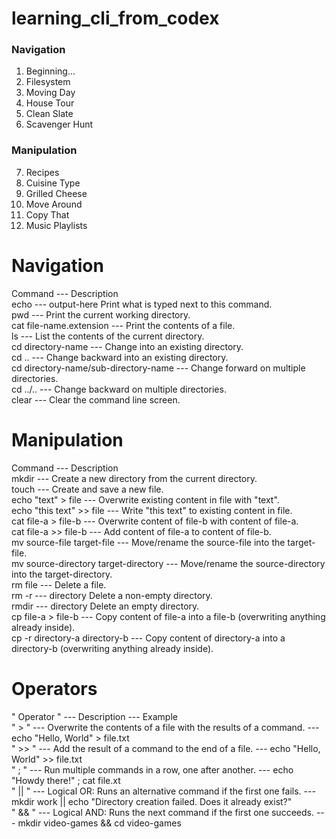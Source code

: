 # learning_cli_from_codex

### Navigation

01. Beginning...
02. Filesystem
03. Moving Day
04. House Tour
05. Clean Slate
06. Scavenger Hunt

### Manipulation

07. Recipes
08. Cuisine Type
09. Grilled Cheese
10. Move Around
11. Copy That
12. Music Playlists

# Navigation
Command	--- Description <br>
echo --- output-here	Print what is typed next to this command.<br>
pwd	--- Print the current working directory.<br>
cat file-name.extension ---	Print the contents of a file.<br>
ls ---	List the contents of the current directory.<br>
cd directory-name ---	Change into an existing directory.<br>
cd ..	--- Change backward into an existing directory.<br>
cd directory-name/sub-directory-name	--- Change forward on multiple directories.<br>
cd ../..	--- Change backward on multiple directories.<br>
clear	--- Clear the command line screen.<br>

# Manipulation
Command ---	Description<br>
mkdir ---	Create a new directory from the current directory.<br>
touch	--- Create and save a new file.<br>
echo "text" > file ---	Overwrite existing content in file with "text".<br>
echo "this text" >> file ---	Write "this text" to existing content in file.<br>
cat file-a > file-b ---	Overwrite content of file-b with content of file-a.<br>
cat file-a >> file-b ---	Add content of file-a to content of file-b.<br>
mv source-file target-file ---	Move/rename the source-file into the target-file.<br>
mv source-directory target-directory ---	Move/rename the source-directory into the target-directory.<br>
rm file	--- Delete a file.<br>
rm -r --- directory	Delete a non-empty directory.<br>
rmdir --- directory	Delete an empty directory.<br>
cp file-a > file-b	--- Copy content of file-a into a file-b (overwriting anything already inside).<br>
cp -r directory-a directory-b ---	Copy content of directory-a into a directory-b (overwriting anything already inside).<br>

# Operators
" Operator " ---	Description ---	Example<br>
" > "	--- Overwrite the contents of a file with the results of a command. ---	echo "Hello, World" > file.txt<br>
" >> "	--- Add the result of a command to the end of a file. ---	echo "Hello, World" >> file.txt<br>
" ; "	--- Run multiple commands in a row, one after another. ---	echo "Howdy there!" ; cat file.xt<br>
" || "	--- Logical OR: Runs an alternative command if the first one fails. ---	mkdir work || echo "Directory creation failed. Does it already exist?"<br>
" && "	--- Logical AND: Runs the next command if the first one succeeds. ---	mkdir video-games && cd video-games<br>
